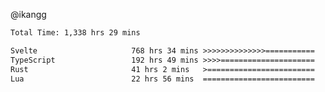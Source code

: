 @ikangg
<!--START_SECTION:waka-->

```txt
Total Time: 1,338 hrs 29 mins

Svelte                     768 hrs 34 mins >>>>>>>>>>>>>>===========   56.67 %
TypeScript                 192 hrs 49 mins >>>>=====================   14.22 %
Rust                       41 hrs 2 mins   >========================   03.03 %
Lua                        22 hrs 56 mins  =========================   01.69 %
```

<!--END_SECTION:waka-->
